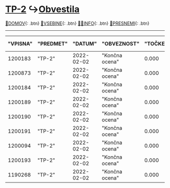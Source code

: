 # [TP-2](../index.md) ↪[Obvestila](./index.md) 

[🏡DOMOV](../index.md){: .btn}
[📝VSEBINE](../Vsebine/index.md){: .btn}
[👨‍🎓INFO](../info.md){: .btn}
[💾PRESNEMI](../Presnemi/index.md){: .btn}

---
 
| "VPISNA" | "PREDMET" | "DATUM" | "OBVEZNOST" | "TOČKE" | "OCENA [%]" |
|---|---|---|---|---|---|
| 1200183 | "TP-2" | 2022-02-02 | "Končna ocena" | 0.000 | 91.0 |
| 1200873 | "TP-2" | 2022-02-02 | "Končna ocena" | 0.000 | 85.0 |
| 1200184 | "TP-2" | 2022-02-02 | "Končna ocena" | 0.000 | 84.0 |
| 1200189 | "TP-2" | 2022-02-02 | "Končna ocena" | 0.000 | 87.0 |
| 1200190 | "TP-2" | 2022-02-02 | "Končna ocena" | 0.000 | 85.0 |
| 1200191 | "TP-2" | 2022-02-02 | "Končna ocena" | 0.000 | 85.0 |
| 1200094 | "TP-2" | 2022-02-02 | "Končna ocena" | 0.000 | 88.0 |
| 1200193 | "TP-2" | 2022-02-02 | "Končna ocena" | 0.000 | 86.0 |
| 1190268 | "TP-2" | 2022-02-02 | "Končna ocena" | 0.000 | 87.0 |


